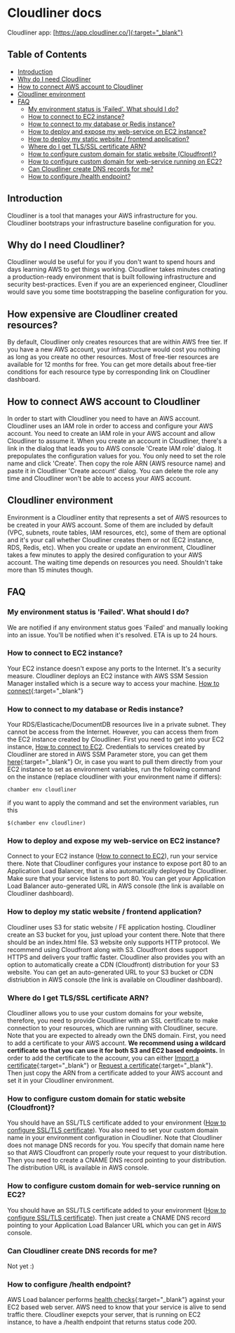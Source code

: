 # Cloudliner docs

Cloudliner app: [https://app.cloudliner.co/]{:target="_blank"}

## Table of Contents

- [Introduction](#introduction)
- [Why do I need Cloudliner](#why-do-i-need-cloudliner)
- [How to connect AWS account to Cloudliner](#how-to-connect-aws-account-to-cloudliner)
- [Cloudliner environment](#cloudliner-environment)
- [FAQ](#faq)
  - [My environment status is 'Failed'. What should I do?](#my-environment-status-is-failed-what-should-i-do)
  - [How to connect to EC2 instance?](#how-to-connect-to-ec2-instance)
  - [How to connect to my database or Redis instance?](#how-to-connect-to-my-database-or-redis-instance)
  - [How to deploy and expose my web-service on EC2 instance?](#how-to-deploy-and-expose-my-web-service-on-ec2-instance)
  - [How to deploy my static website / frontend application?](#how-to-deploy-my-static-website--frontend-application)
  - [Where do I get TLS/SSL certificate ARN?](#where-do-i-get-tlsssl-certificate-arn)
  - [How to configure custom domain for static website (Cloudfront)?](#how-to-configure-custom-domain-for-static-website-cloudfront)
  - [How to configure custom domain for web-service running on EC2?](#how-to-configure-custom-domain-for-web-service-running-on-ec2)
  - [Can Cloudliner create DNS records for me?](#can-cloudliner-create-dns-records-for-me)
  - [How to configure /health endpoint?](#how-to-configure-health-endpoint)

## Introduction
Cloudliner is a tool that manages your AWS infrastructure for you. Cloudliner bootstraps your infrastructure baseline configuration for you.


## Why do I need Cloudliner?
Cloudliner would be useful for you if you don't want to spend hours and days learning AWS to get things working. Cloudliner takes minutes creating a production-ready environment that is built following infrastructure and security best-practices. Even if you are an experienced engineer, Cloudliner would save you some time bootstrapping the baseline configuration for you.


## How expensive are Cloudliner created resources?
By default, Cloudliner only creates resources that are within AWS free tier. If you have a new AWS account, your infrastructure would cost you nothing as long as you create no other resources. Most of free-tier resources are available for 12 months for free. You can get more details about free-tier conditions for each resource type by corresponding link on Cloudliner dashboard.


## How to connect AWS account to Cloudliner
In order to start with Cloudliner you need to have an AWS account. Cloudliner uses an IAM role in order to access and configure your AWS account. You need to create an IAM role in your AWS account and allow Cloudliner to assume it. When you create an account in Cloudliner, there's a link in the dialog that leads you to AWS console 'Create IAM role' dialog. It prepopulates the configuration values for you. You only need to set the role name and click 'Create'. Then copy the role ARN (AWS resource name) and paste it in Cloudliner 'Create account' dialog. You can delete the role any time and Cloudliner won't be able to access your AWS account.


## Cloudliner environment
Environment is a Cloudliner entity that represents a set of AWS resources to be created in your AWS account. Some of them are included by default (VPC, subnets, route tables, IAM resources, etc), some of them are optional and it's your call whether Cloudliner creates them or not (EC2 instance, RDS, Redis, etc). When you create or update an environment, Cloudliner takes a few minutes to apply the desired configuration to your AWS account. The waiting time depends on resources you need. Shouldn't take more than 15 minutes though.

## FAQ

### My environment status is 'Failed'. What should I do?
We are notified if any environment status goes 'Failed' and manually looking into an issue. You'll be notified when it's resolved. ETA is up to 24 hours.


### How to connect to EC2 instance?
Your EC2 instance doesn't expose any ports to the Internet. It's a security measure. Cloudliner deploys an EC2 instance with AWS SSM Session Manager installed which is a secure way to access your machine. [How to connect](https://docs.aws.amazon.com/AWSEC2/latest/UserGuide/session-manager-to-linux.html){:target="_blank"}


### How to connect to my database or Redis instance?
Your RDS/Elasticache/DocumentDB resources live in a private subnet. They cannot be access from the Internet. However, you can access them from the EC2 instance created by Cloudliner. First you need to get into your EC2 instance, [How to connect to EC2](#how-to-connect-to-ec2-instance).
Credentials to services created by Cloudliner are stored in AWS SSM Parameter store, you can get them [here](https://us-east-1.console.aws.amazon.com/systems-manager/parameters/?region=us-east-1&tab=Table){:target="_blank"}
Or, in case you want to pull them directly from your EC2 instance to set as environment variables, run the following command on the instance (replace cloudliner with your environment name if differs):
```shell
chamber env cloudliner
```
if you want to apply the command and set the environment variables, run this
```
$(chamber env cloudliner)
```


### How to deploy and expose my web-service on EC2 instance?
Connect to your EC2 instance ([How to connect to EC2](#how-to-connect-to-ec2-instance)), run your service there. Note that Cloudliner configures your instance to expose port 80 to an Application Load Balancer, that is also automatically deployed by Cloudliner. Make sure that your service listens to port 80. You can get your Application Load Balancer auto-generated URL in AWS console (the link is available on Cloudliner dashboard).


### How to deploy my static website / frontend application?
Cloudliner uses S3 for static website / FE application hosting. Cloudliner create an S3 bucket for you, just upload your content there. Note that there should be an index.html file. S3 website only supports HTTP protocol. We recommend using Cloudfront along with S3. Cloudfront does support HTTPS and delivers your traffic faster. Cloudliner also provides you with an option to automatically create a CDN (Cloudfront) distribution for your S3 website. You can get an auto-generated URL to your S3 bucket or CDN distriubtion in AWS console (the link is available on Cloudliner dashboard).


### Where do I get TLS/SSL certificate ARN?
Cloudliner allows you to use your custom domains for your website, therefore, you need to provide Cloudliner with an SSL certificate to make connection to your resources, which are running with Cloudliner, secure. Note that you are expected to already own the DNS domain. First, you need to add a certificate to your AWS account. **We recommend using a wildcard certificate so that you can use it for both S3 and EC2 based endpoints.** In order to add the certificate to the accounr, you can either [Import a certificate](https://docs.aws.amazon.com/acm/latest/userguide/import-certificate.html){:target="_blank"} or [Request a certificate](https://docs.aws.amazon.com/acm/latest/userguide/gs-acm-request-public.html){:target="_blank"}. Then just copy the ARN from a certificate added to your AWS account and set it in your Cloudliner environment.


### How to configure custom domain for static website (Cloudfront)?
You should have an SSL/TLS certificate added to your environment ([How to configure SSL/TLS certificate](#where-do-i-get-tlsssl-certificate-arn)). You also need to set your custom domain name in your environment configuration in Cloudliner. Note that Cloudliner does not manage DNS records for you. You specify that domain name here so that AWS Cloudfront can properly route your request to your distribution. Then you need to create a CNAME DNS record pointing to your distribution. The distribution URL is available in AWS console.


### How to configure custom domain for web-service running on EC2?
You should have an SSL/TLS certificate added to your environment ([How to configure SSL/TLS certificate](#where-do-i-get-tlsssl-certificate-arn)). Then just create a CNAME DNS record pointing to your Application Load Balancer URL which you can get in AWS console.


### Can Cloudliner create DNS records for me?
Not yet :)


### How to configure /health endpoint?
AWS Load balancer performs [health checks](https://docs.aws.amazon.com/elasticloadbalancing/latest/application/target-group-health-checks.html){:target="_blank"} against your EC2 based web server. AWS need to know that your service is alive to send traffic there. Cloudliner exepcts your server, that is running on EC2 instance, to have a /health endpoint that returns status code 200.

